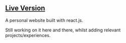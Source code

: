 ## [Live Version](http://aftwasiq.com/)
A personal website built with react.js.

Still working on it here and there, whilst adding relevant projects/experiences.
